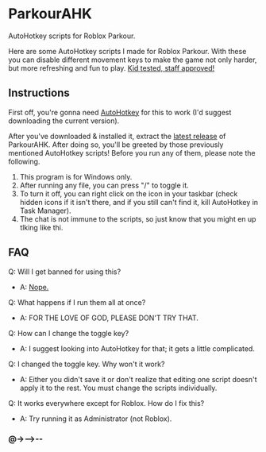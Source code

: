 # ParkourAHK
AutoHotkey scripts for Roblox Parkour.

Here are some AutoHotkey scripts I made for Roblox Parkour. With these you can disable different movement keys to make the game not only harder, but more refreshing and fun to play.
[Kid tested, staff approved!](https://imgur.com/rKFkimo)

## Instructions
First off, you're gonna need [AutoHotkey](https://www.autohotkey.com) for this to work (I'd suggest downloading the current version).

After you've downloaded & installed it, extract the [latest release](https://github.com/joinedspawnRoads/ParkourAHK/releases) of ParkourAHK. After doing so, you'll be greeted by those previously mentioned AutoHotkey scripts! Before you run any of them, please note the following.

1. This program is for Windows only.
2. After running any file, you can press "/" to toggle it.
3. To turn it off, you can right click on the icon in your taskbar (check hidden icons if it isn't there, and if you still can't find it, kill AutoHotkey in Task Manager).
4. The chat is not immune to the scripts, so just know that you might en up tlking like thi.

## FAQ

Q: Will I get banned for using this?
- A: [Nope.](https://imgur.com/rKFkimo)

Q: What happens if I run them all at once?
- A: FOR THE LOVE OF GOD, PLEASE DON'T TRY THAT.

Q: How can I change the toggle key?
- A: I suggest looking into AutoHotkey for that; it gets a little complicated.

Q: I changed the toggle key. Why won't it work?
- A: Either you didn't save it or don't realize that editing one script doesn't apply it to the rest. You must change the scripts individually.

Q: It works everywhere except for Roblox. How do I fix this?
- A: Try running it as Administrator (not Roblox).

### @->-->--
